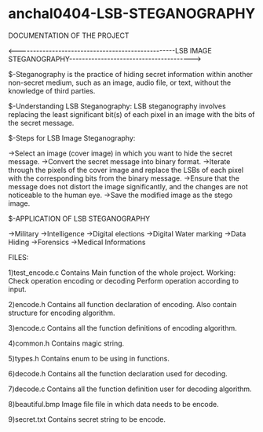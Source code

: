 # anchal0404-LSB-STEGANOGRAPHY

DOCUMENTATION OF THE PROJECT 

<--------------------------------------------------LSB IMAGE STEGANOGRAPHY--------------------------------------->



$-Steganography is the practice of hiding secret information within another non-secret medium, such as an image, 
audio file, or text, without the knowledge of third parties.

$-Understanding LSB Steganography:
LSB steganography involves replacing the least significant bit(s) of each pixel in an image with the bits of the 
secret message.

$-Steps for LSB Image Steganography:

->Select an image (cover image) in which you want to hide the secret message.
->Convert the secret message into binary format.
->Iterate through the pixels of the cover image and replace the LSBs of each pixel with the corresponding bits 
from the binary message.
->Ensure that the message does not distort the image significantly, and the changes are not noticeable to the
 human eye.
->Save the modified image as the stego image.

$-APPLICATION OF LSB STEGANOGRAPHY

->Military 
->Intelligence
->Digital elections
->Digital Water marking
->Data Hiding
->Forensics
->Medical Informations

FILES:

1)test_encode.c
Contains Main function of the whole project.
Working:
Check operation encoding or decoding
Perform operation according to input.

2)encode.h
Contains all function declaration of encoding.
Also contain structure for encoding algorithm.

3)encode.c
Contains all the function definitions of encoding algorithm.

4)common.h
Contains magic string.

5)types.h
Contains enum to be using in functions.

6)decode.h
Contains all the function declaration used for decoding.

7)decode.c
Contains all the function definition user for decoding algorithm.

8)beautiful.bmp
Image file file in which data needs to be encode.

9)secret.txt
Contains secret string to be encode.
